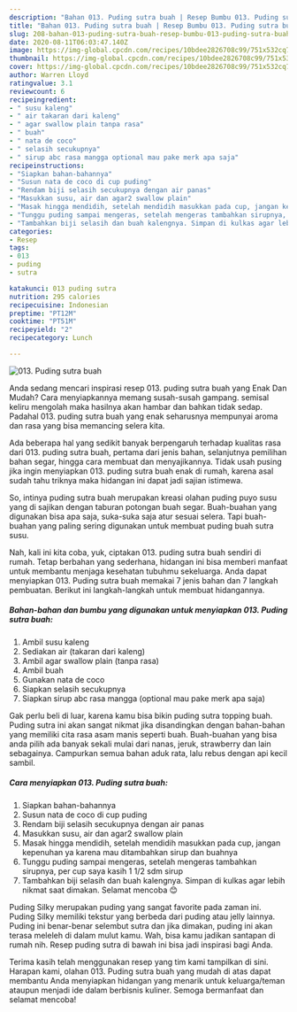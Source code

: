 ```yaml
---
description: "Bahan 013. Puding sutra buah | Resep Bumbu 013. Puding sutra buah Yang Lezat"
title: "Bahan 013. Puding sutra buah | Resep Bumbu 013. Puding sutra buah Yang Lezat"
slug: 208-bahan-013-puding-sutra-buah-resep-bumbu-013-puding-sutra-buah-yang-lezat
date: 2020-08-11T06:03:47.140Z
image: https://img-global.cpcdn.com/recipes/10bdee2826708c99/751x532cq70/013-puding-sutra-buah-foto-resep-utama.jpg
thumbnail: https://img-global.cpcdn.com/recipes/10bdee2826708c99/751x532cq70/013-puding-sutra-buah-foto-resep-utama.jpg
cover: https://img-global.cpcdn.com/recipes/10bdee2826708c99/751x532cq70/013-puding-sutra-buah-foto-resep-utama.jpg
author: Warren Lloyd
ratingvalue: 3.1
reviewcount: 6
recipeingredient:
- " susu kaleng"
- " air takaran dari kaleng"
- " agar swallow plain tanpa rasa"
- " buah"
- " nata de coco"
- " selasih secukupnya"
- " sirup abc rasa mangga optional mau pake merk apa saja"
recipeinstructions:
- "Siapkan bahan-bahannya"
- "Susun nata de coco di cup puding"
- "Rendam biji selasih secukupnya dengan air panas"
- "Masukkan susu, air dan agar2 swallow plain"
- "Masak hingga mendidih, setelah mendidih masukkan pada cup, jangan kepenuhan ya karena mau ditambahkan sirup dan buahnya"
- "Tunggu puding sampai mengeras, setelah mengeras tambahkan sirupnya, per cup saya kasih 1 1/2 sdm sirup"
- "Tambahkan biji selasih dan buah kalengnya. Simpan di kulkas agar lebih nikmat saat dimakan. Selamat mencoba 😊"
categories:
- Resep
tags:
- 013
- puding
- sutra

katakunci: 013 puding sutra 
nutrition: 295 calories
recipecuisine: Indonesian
preptime: "PT12M"
cooktime: "PT51M"
recipeyield: "2"
recipecategory: Lunch

---
```



![013. Puding sutra buah](https://img-global.cpcdn.com/recipes/10bdee2826708c99/751x532cq70/013-puding-sutra-buah-foto-resep-utama.jpg)

Anda sedang mencari inspirasi resep 013. puding sutra buah yang Enak Dan Mudah? Cara menyiapkannya memang susah-susah gampang. semisal keliru mengolah maka hasilnya akan hambar dan bahkan tidak sedap. Padahal 013. puding sutra buah yang enak seharusnya mempunyai aroma dan rasa yang bisa memancing selera kita.

Ada beberapa hal yang sedikit banyak berpengaruh terhadap kualitas rasa dari 013. puding sutra buah, pertama dari jenis bahan, selanjutnya pemilihan bahan segar, hingga cara membuat dan menyajikannya. Tidak usah pusing jika ingin menyiapkan 013. puding sutra buah enak di rumah, karena asal sudah tahu triknya maka hidangan ini dapat jadi sajian istimewa.

So, intinya puding sutra buah merupakan kreasi olahan puding puyo susu yang di sajikan dengan taburan potongan buah segar. Buah-buahan yang digunakan bisa apa saja, suka-suka saja atur sesuai selera. Tapi buah-buahan yang paling sering digunakan untuk membuat puding buah sutra susu.


Nah, kali ini kita coba, yuk, ciptakan 013. puding sutra buah sendiri di rumah. Tetap berbahan yang sederhana, hidangan ini bisa memberi manfaat untuk membantu menjaga kesehatan tubuhmu sekeluarga. Anda dapat menyiapkan 013. Puding sutra buah memakai 7 jenis bahan dan 7 langkah pembuatan. Berikut ini langkah-langkah untuk membuat hidangannya.

<!--inarticleads1-->

##### Bahan-bahan dan bumbu yang digunakan untuk menyiapkan 013. Puding sutra buah:

1. Ambil  susu kaleng
1. Sediakan  air (takaran dari kaleng)
1. Ambil  agar swallow plain (tanpa rasa)
1. Ambil  buah
1. Gunakan  nata de coco
1. Siapkan  selasih secukupnya
1. Siapkan  sirup abc rasa mangga (optional mau pake merk apa saja)


Gak perlu beli di luar, karena kamu bisa bikin puding sutra topping buah. Puding sutra ini akan sangat nikmat jika disandingkan dengan bahan-bahan yang memiliki cita rasa asam manis seperti buah. Buah-buahan yang bisa anda pilih ada banyak sekali mulai dari nanas, jeruk, strawberry dan lain sebagainya. Campurkan semua bahan aduk rata, lalu rebus dengan api kecil sambil. 

<!--inarticleads2-->

##### Cara menyiapkan 013. Puding sutra buah:

1. Siapkan bahan-bahannya
1. Susun nata de coco di cup puding
1. Rendam biji selasih secukupnya dengan air panas
1. Masukkan susu, air dan agar2 swallow plain
1. Masak hingga mendidih, setelah mendidih masukkan pada cup, jangan kepenuhan ya karena mau ditambahkan sirup dan buahnya
1. Tunggu puding sampai mengeras, setelah mengeras tambahkan sirupnya, per cup saya kasih 1 1/2 sdm sirup
1. Tambahkan biji selasih dan buah kalengnya. Simpan di kulkas agar lebih nikmat saat dimakan. Selamat mencoba 😊


Puding Silky merupakan puding yang sangat favorite pada zaman ini. Puding Silky memiliki tekstur yang berbeda dari puding atau jelly lainnya. Puding ini benar-benar selembut sutra dan jika dimakan, puding ini akan terasa meleleh di dalam mulut kamu. Wah, bisa kamu jadikan santapan di rumah nih. Resep puding sutra di bawah ini bisa jadi inspirasi bagi Anda. 

Terima kasih telah menggunakan resep yang tim kami tampilkan di sini. Harapan kami, olahan 013. Puding sutra buah yang mudah di atas dapat membantu Anda menyiapkan hidangan yang menarik untuk keluarga/teman ataupun menjadi ide dalam berbisnis kuliner. Semoga bermanfaat dan selamat mencoba!
